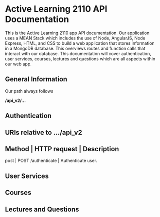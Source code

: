 # Active Learning 2110 API Documentation

This is the Active Learning 2110 app API documentation. Our application uses a MEAN Stack which includes the use of Node, AngularJS, Node Express, HTML, and CSS to build a web application that stores information in a MongoDB database. This overviews routes and function calls that interact with our database. This documentation will cover authentication, user services, courses, lectures and questions which are all aspects within our web app.

## General Information
Our path always follows

**/api_v2/...**

## Authentication

URIs relative to .../api_v2
-----------------------------------


Method | HTTP request | Description
------------------------------------
post | POST /authenticate | Authenticate user.


## User Services

## Courses

## Lectures and Questions

